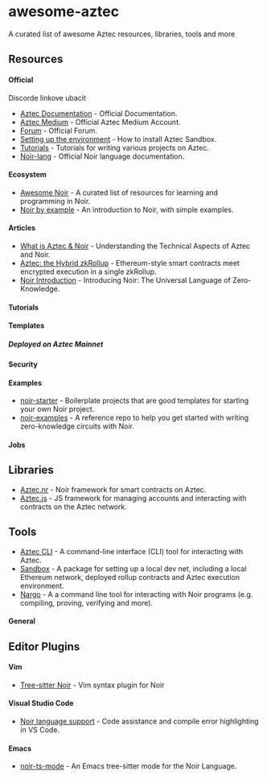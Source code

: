 # awesome-aztec

A curated list of awesome Aztec resources, libraries, tools and more

## Resources

#### Official

Discorde linkove ubacit

- [Aztec Documentation](https://docs.aztec.network/) -
  Official Documentation.
- [Aztec Medium](https://medium.com/@azteclabs) - Official Aztec Medium Account.
- [Forum](https://discourse.aztec.network/) - Official Forum.
- [Setting up the environment](https://docs.aztec.network/dev_docs/getting_started/quickstart) -
  How to install Aztec Sandbox.
- [Tutorials](https://docs.aztec.network/dev_docs/tutorials/main) -
  Tutorials for writing various projects on Aztec.
- [Noir-lang](https://noir-lang.org/) - Official Noir language documentation.

#### Ecosystem

- [Awesome Noir](https://github.com/noir-lang/awesome-noir) - A curated list of resources for learning and programming in Noir.
- [Noir by example](https://noir-by-example.org/) - An introduction to Noir, with simple examples.

#### Articles

- [What is Aztec & Noir](https://hackmd.io/XZX9_pZ8Q1aa_ySDPeQopg) - Understanding the Technical Aspects of Aztec and Noir.
- [Aztec: the Hybrid zkRollup](https://medium.com/aztec-protocol/aztec-the-hybrid-zkrollup-a90a197bf22e) - Ethereum-style smart contracts meet encrypted execution in a single zkRollup.
- [Noir Introduction](https://medium.com/aztec-protocol/introducing-noir-the-universal-language-of-zero-knowledge-ff43f38d86d9) - Introducing Noir: The Universal Language of Zero-Knowledge.

#### Tutorials

#### Templates

##### Deployed on Aztec Mainnet

#### Security

#### Examples

- [noir-starter](https://github.com/noir-lang/noir-starter) - Boilerplate projects that are good templates for starting your own Noir project.
- [noir-examples](https://github.com/noir-lang/noir-examples) - A reference repo to help you get started with writing zero-knowledge circuits with Noir.

#### Jobs

## Libraries

- [Aztec.nr](https://github.com/AztecProtocol/aztec-nr) - Noir framework for smart contracts on Aztec.
- [Aztec.js](https://github.com/AztecProtocol/aztec-packages/tree/master/yarn-project/aztec.js) - JS framework for managing accounts and interacting with contracts on the Aztec network.

## Tools

- [Aztec CLI](https://www.npmjs.com/package/@aztec/cli) - A command-line interface (CLI) tool for interacting with Aztec.
- [Sandbox](https://github.com/AztecProtocol/aztec-packages/tree/master/yarn-project/aztec-sandbox) - A package for setting up a local dev net, including a local Ethereum network, deployed rollup contracts and Aztec execution environment.
- [Nargo](https://noir-lang.org/getting_started/nargo_installation/) - A a command line tool for interacting with Noir programs (e.g. compiling, proving, verifying and more).

#### General

## Editor Plugins

#### Vim

- [Tree-sitter Noir](https://github.com/hhamud/tree-sitter-noir) - Vim syntax plugin for Noir

#### Visual Studio Code

- [Noir language support](https://marketplace.visualstudio.com/items?itemName=noir-lang.vscode-noir) - Code assistance and compile error highlighting in VS Code.

#### Emacs

- [noir-ts-mode](https://github.com/hhamud/tree-sitter-noir) - An Emacs tree-sitter mode for the Noir Language.

